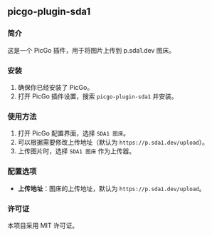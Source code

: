 ## picgo-plugin-sda1

### 简介
这是一个 PicGo 插件，用于将图片上传到 p.sda1.dev 图床。

### 安装
1. 确保你已经安装了 PicGo。
2. 打开 PicGo 插件设置，搜索 `picgo-plugin-sda1` 并安装。

### 使用方法
1. 打开 PicGo 配置界面，选择 `SDA1 图床`。
2. 可以根据需要修改上传地址（默认为 `https://p.sda1.dev/upload`）。
3. 上传图片时，选择 `SDA1 图床` 作为上传器。

### 配置选项
- **上传地址**：图床的上传地址，默认为 `https://p.sda1.dev/upload`。

### 许可证
本项目采用 MIT 许可证。